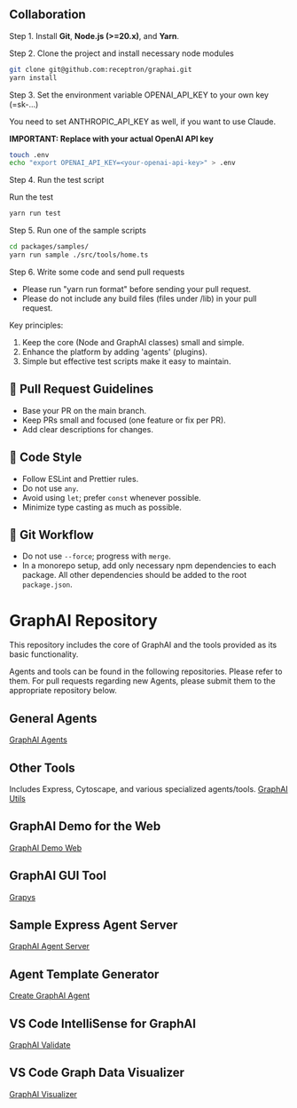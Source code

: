## Collaboration

Step 1. Install **Git**, **Node.js (>=20.x)**, and **Yarn**.

Step 2. Clone the project and install necessary node modules

```sh
git clone git@github.com:receptron/graphai.git
yarn install
```

Step 3. Set the environment variable OPENAI_API_KEY to your own key (=sk-...)

You need to set ANTHROPIC_API_KEY as well, if you want to use Claude.

**IMPORTANT: Replace <your-openai-api-key> with your actual OpenAI API key**
```sh
touch .env
echo "export OPENAI_API_KEY=<your-openai-api-key>" > .env
```

Step 4. Run the test script

Run the test

```sh
yarn run test
```

Step 5. Run one of the sample scripts

```sh
cd packages/samples/
yarn run sample ./src/tools/home.ts
```

Step 6. Write some code and send pull requests

- Please run "yarn run format" before sending your pull request.
- Please do not include any build files (files under /lib) in your pull request.

Key principles:

1. Keep the core (Node and GraphAI classes) small and simple.
2. Enhance the platform by adding 'agents' (plugins).
3. Simple but effective test scripts make it easy to maintain.


## 🔄 Pull Request Guidelines
- Base your PR on the main branch.
- Keep PRs small and focused (one feature or fix per PR).
- Add clear descriptions for changes.

## 🧹 Code Style

- Follow ESLint and Prettier rules.
- Do not use `any`.
- Avoid using `let`; prefer `const` whenever possible.
- Minimize type casting as much as possible.

## 🔀 Git Workflow

- Do not use `--force`; progress with `merge`.
- In a monorepo setup, add only necessary npm dependencies to each package.
  All other dependencies should be added to the root `package.json`.


# GraphAI Repository

This repository includes the core of GraphAI and the tools provided as its basic functionality.

Agents and tools can be found in the following repositories. Please refer to them.
For pull requests regarding new Agents, please submit them to the appropriate repository below.

## General Agents
[GraphAI Agents](https://github.com/receptron/graphai-agents)

## Other Tools
Includes Express, Cytoscape, and various specialized agents/tools.
[GraphAI Utils](https://github.com/receptron/graphai-utils/)

## GraphAI Demo for the Web
[GraphAI Demo Web](https://github.com/receptron/graphai-demo-web)

## GraphAI GUI Tool
[Grapys](https://github.com/receptron/grapys)

## Sample Express Agent Server
[GraphAI Agent Server](https://github.com/receptron/graphai-agent-server)

## Agent Template Generator
[Create GraphAI Agent](https://github.com/isamu/create-graphai-agent)

## VS Code IntelliSense for GraphAI
[GraphAI Validate](https://github.com/isamu/graphai-validate)

## VS Code Graph Data Visualizer
[GraphAI Visualizer](https://github.com/kawamataryo/graphai-visualizer)
